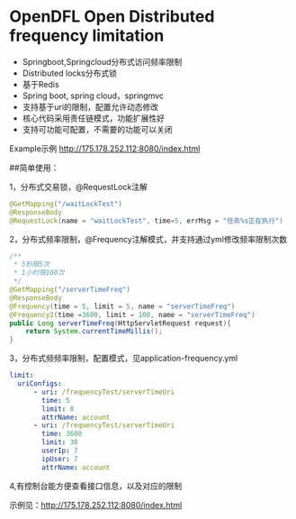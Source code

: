 # OpenDFL Open Distributed frequency limitation 
* Springboot,Springcloud分布式访问频率限制
* Distributed locks分布式锁
* 基于Redis
* Spring boot, spring cloud，springmvc
* 支持基于uri的限制，配置允许动态修改
* 核心代码采用责任链模式，功能扩展性好
* 支持可功能可配置，不需要的功能可以关闭

Example示例 http://175.178.252.112:8080/index.html

##简单使用：

1，分布式交易锁，@RequestLock注解
 ```java
@GetMapping("/waitLockTest")
@ResponseBody
@RequestLock(name = "waitLockTest", time=5, errMsg = "任务%s正在执行")
 ```

2，分布式频率限制，@Frequency注解模式，并支持通过yml修改频率限制次数
```java
/**
 * 5秒限5次
 * 1小时限100次
 */
@GetMapping("/serverTimeFreq")
@ResponseBody
@Frequency(time = 5, limit = 5, name = "serverTimeFreq")
@Frequency2(time =3600, limit = 100, name = "serverTimeFreq")
public Long serverTimeFreq(HttpServletRequest request){
    return System.currentTimeMillis();
}
```

3，分布式频频率限制，配置模式，见application-frequency.yml
```yaml
limit:
  uriConfigs:
      - uri: /frequencyTest/serverTimeUri
        time: 5
        limit: 8
        attrName: account
      - uri: /frequencyTest/serverTimeUri
        time: 3600
        limit: 30
        userIp: 7
        ipUser: 7
        attrName: account
```

4,有控制台能方便查看接口信息，以及对应的限制

示例见：http://175.178.252.112:8080/index.html
